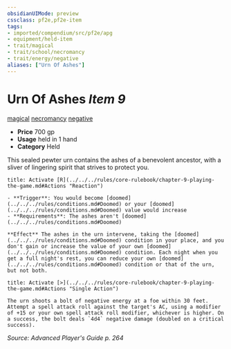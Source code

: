 ```yaml
---
obsidianUIMode: preview
cssclass: pf2e,pf2e-item
tags:
- imported/compendium/src/pf2e/apg
- equipment/held-item
- trait/magical
- trait/school/necromancy
- trait/energy/negative
aliases: ["Urn Of Ashes"]
---
```

# Urn Of Ashes *Item 9*  
[magical](magical.md)  [necromancy](necromancy.md)  [negative](negative.md)  

- **Price** 700 gp
- **Usage** held in 1 hand
- **Category** Held

This sealed pewter urn contains the ashes of a benevolent ancestor, with a sliver of lingering spirit that strives to protect you.

```ad-embed-ability
title: Activate [R](../../../rules/core-rulebook/chapter-9-playing-the-game.md#Actions "Reaction")

- **Trigger**: You would become [doomed](../../../rules/conditions.md#Doomed) or your [doomed](../../../rules/conditions.md#Doomed) value would increase
- **Requirements**: The ashes aren't [doomed](../../../rules/conditions.md#Doomed)

**Effect** The ashes in the urn intervene, taking the [doomed](../../../rules/conditions.md#Doomed) condition in your place, and you don't gain or increase the value of your own [doomed](../../../rules/conditions.md#Doomed) condition. Each night when you get a full night's rest, you can reduce your own [doomed](../../../rules/conditions.md#Doomed) condition or that of the urn, but not both.
```

```ad-embed-ability
title: Activate [>](../../../rules/core-rulebook/chapter-9-playing-the-game.md#Actions "Single Action")

The urn shoots a bolt of negative energy at a foe within 30 feet. Attempt a spell attack roll against the target's AC, using a modifier of +15 or your own spell attack roll modifier, whichever is higher. On a success, the bolt deals `4d4` negative damage (doubled on a critical success).
```

*Source: Advanced Player's Guide p. 264*
